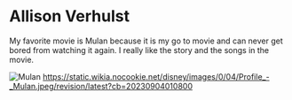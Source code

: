 # Allison Verhulst

My favorite movie is Mulan because it is my go to movie and can never get bored from watching it again. I really like the story and the songs in the movie.

![Mulan]("C:\Users\s548114\Downloads\Profile_-_Mulan.webp")
<https://static.wikia.nocookie.net/disney/images/0/04/Profile_-_Mulan.jpeg/revision/latest?cb=20230904010800>